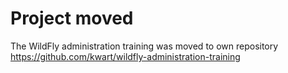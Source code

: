# Project moved

The WildFly administration training was moved to own repository https://github.com/kwart/wildfly-administration-training
